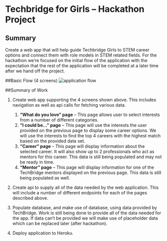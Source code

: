 # Techbridge for Girls – Hackathon Project

## Summary
Create a web app that will help guide Techbridge Girls to STEM career options and connect
them with role models in STEM related fields. For the hackathon we’re focused on the initial
flow of the application with the expectation that the rest of the application will be completed at
a later time after we hand off the project.

##Basic Flow (4 screens)
![application flow](https://git.corp.adobe.com/raw/jmitchel/rolemodels/master/wiki/appFlow.jpg?token=AAA13-eAlPJLxbIgYD_LXesjbOMiAowjks5Xj6wFwA%3D%3D)

##Summary of Work
1. Create web app supporting the 4 screens shown above. This includes navigation as well
as api calls for fetching various data.

    1. **“What do you love” page** – This page allows user to select interests from a
number of different categories.
    2. **“I could be…” page** – This page will use the interests the user provided on the
previous page to display some career options. We will use the interests to find
the top 4 careers with the highest match based on the provided data set.
    3. **“Career” page** – This page will display information about the selected career. It
will also show up to 2 professionals who act as mentors for this career. This data
is still being populated and may not be ready in time.
    4. **“Mentor” page** – This page will display information for one of the TechBridge
mentors displayed on the previous page. This data is still being populated as
well.

2. Create api to supply all of the data needed by the web application. This will include a
number of different endpoints for each of the pages described above.

3. Populate database, and make use of database, using data provided by TechBridge. Work
is still being done to provide all of the data needed for the app. If data can’t be provided
we will make use of placeholder data which can be replaced later (after hackathon).

4. Deploy application to Heroku.
